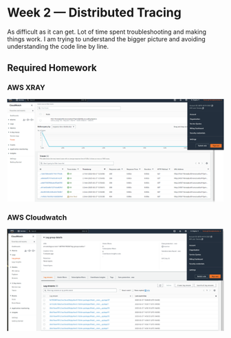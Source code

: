 # Week 2 — Distributed Tracing

As difficult as it can get.
Lot of time spent troubleshooting and making things work. I am trying to understand the bigger picture and avoiding understanding the code line by line.

## Required Homework ##

### AWS XRAY ###
![Diagram](../_docs/assets/hw-xray.png)



### AWS Cloudwatch ###

![Diagram](../_docs/assets/hw-cw.png)

